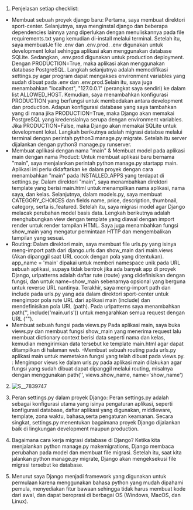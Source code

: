 1. Penjelasan setiap checklist:
- Membuat sebuah proyek django baru:
Pertama, saya membuat direktori sport-center. Selanjutnya, saya menginstal django dan beberapa dependencies lainnya yang diperlukan dengan menuliskannya pada file requirements.txt yang kemudian di-install melalui terminal. Setelah itu, saya membuatJe file .env dan .env.prod. .env digunakan untuk development lokal sehingga aplikasi akan menggunakan database SQLite. Sedangkan, .env.prod digunakan untuk production deployment. Dengan PRODUCTION=True, maka aplikasi akan menggunakan database PostgreSQL. Langkah selanjutnya adalah memodifikasi settings.py agar program dapat mengakses environment variables yang sudah dibuat pada .env dan .env.prod.Selain itu, saya juga menambahkan "localhost", "127.0.0.1" (perangkat saya sendiri) ke dalam list ALLOWED_HOST. Kemudian, saya menambahkan konfigurasi PRODUCTION yang berfungsi untuk membedakan antara development dan production. Adapun konfigurasi database yang saya tambahkan yang di mana jika PRODUCTION=True, maka Django akan memakai PostgreSQL yang kredensialnya serupa dengan environment variables. Jika PRODUCTION=False, maka Django akan memakai SQLite untuk development lokal. Langkah berikutnya adalah migrasi databse melalui terminal dengan perintah python3 manage.py migrate. Setelah itu server dijalankan dengan python3 manage.py runserver.
- Membuat aplikasi dengan nama "main" & Membuat model pada aplikasi main dengan nama Product:
Untuk membuat aplikasi baru bernama "main", saya menjalankan perintah python manage.py startapp main. Aplikasi ini perlu didaftarkan ke dalam proyek dengan cara menambahkan "main" pada INSTALLED_APPS yang terdapat di settings.py. Dalam direktori "main", saya menambahkan direktori template yang berisi main.html untuk menampilkan nama aplikasi, nama saya, dan kelas. Selanjutnya, dalam models.py, saya membuat CATEGORY_CHOICES dan fields name, price, description, thumbnail, category, serta is_featured. Setelah itu, saya migrasi model agar Django melacak perubahan model basis data. Lengkah berikutnya adalah menghubungkan view dengan template yang diawal dengan import render untuk render tampilan HTML. Saya juga menambahkan fungsi show_main yang mengatur permintaan HTTP dan mengembalikan tampilan yang sesuai. 
- Routing:
Dalam direktori main, saya membuat file urls.py yang isinya meng-import path dari django.urls dan show_main dari main.views (Akan dipanggil saat URL cocok dengan pola yang ditentukan). app_name = 'main' dipakai untuk memberi namespace unik pada URL sebuah aplikasi, supaya tidak bentrok jika ada banyak app di proyek Django, urlpatterns adalah daftar rute (route) yang didefinisikan dengan fungsi, dan untuk name=show_main sebenarnya opsional yang berguna untuk reverse URL nantinya. Terakhir, saya meng-import path dan include pada urls.py yang ada dalam direktori sport-center untuk mengimpor pola rute URL dari aplikasi main (include) dan mendefinisikan pola URL (path). Pada urlpatterns saya menambahkan path('', include('main.urls')) untuk mengarahkan semua request dengan URL ("").
- Membuat sebuah fungsi pada views.py
Pada aplikasi main, saya buka views.py dan membuat fungsi show_main yang menerima request lalu membuat dictionary context berisi data seperti nama dan kelas, kemudian mengirimkan data tersebut ke template main.html agar dapat ditampilkan di halaman web.
-Membuat sebuah routing pada urls.py aplikasi main untuk memetakan fungsi yang telah dibuat pada views.py. :
Mengimpor views ke dalam urls.py pada aplikasi main dilakukan agar fungsi yang sudah dibuat dapat dipanggil melalui routing, misalnya dengan menggunakan path('', views.show_name, name='show_name')

2. ![S__7839747](https://github.com/user-attachments/assets/ee6e5d9b-e0a1-4c8a-9a93-f04fb99e5ae3)


3. Peran settings.py dalam proyek Django:
Peran settings.py adalah sebagai konfigurasi utama yang isinya pengaturan aplikasi, seperti konfigurasi database, daftar aplikasi yang digunakan, middleware, template, zona waktu, bahasa,serta pengaturan keamanan. Secara singkat, settings.py menentukan bagaimana proyek Django dijalankan baik di lingkungan development maupun production.

4. Bagaimana cara kerja migrasi database di Django?
Ketika kita menjalankan python manage.py makemigrations, Django membaca perubahan pada model dan membuat file migrasi. Setelah itu, saat kita jalankan python manage.py migrate, Django akan mengeksekusi file migrasi tersebut ke database.

5. Menurut saya Django menjadi framework yang digunakan untuk permulaan karena menggunakan bahasa python yang mudah dipahami pemula, menyediakan fitur bawaan sehingga tidak harus membuat kode dari awal, dan dapat beroprasi di berbagai OS (Windows, MacOS, dan Linux).
